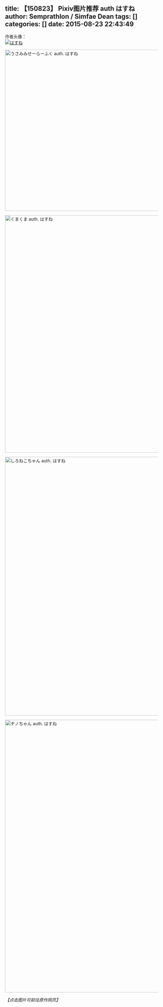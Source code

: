 title: 【150823】 Pixiv图片推荐 auth はすね
author: Semprathlon / Simfae Dean
tags: []
categories: []
date: 2015-08-23 22:43:49
---
作者头像：   
<a href="http://www.pixiv.net/member_illust.php?id=3494650" ><img src="/blog/uploads/2015/08/9133918.jpg" alt="はすね" /></a>

<a href=" http://www.pixiv.net/member_illust.php?mode=medium&illust_id=51673605"><img width="750" height="531" data-src="http://i2.pixiv.net/img-original/img/2015/07/29/20/56/28/51673605_p0.png" src="/blog/uploads/2015/08/51673605_p0.png" alt="うさみみせーらーふく auth. はすね"/></a>

<a href=" http://www.pixiv.net/member_illust.php?mode=medium&illust_id=50675307"><img width="550" height="782" data-src="http://i4.pixiv.net/img-original/img/2015/06/01/21/57/40/50675307_p0.png" src="/blog/uploads/2015/08/50675307_p0.png" alt="くまくま auth. はすね"/></a>   
<!--more-->
<a href=" http://www.pixiv.net/member_illust.php?mode=medium&illust_id=48814181"><img width="600" height="852" data-src="http://i2.pixiv.net/img-original/img/2015/02/17/20/42/39/48814181_p0.png" src="/blog/uploads/2015/08/48814181_p0.png" alt="しろねこちゃん auth. はすね"/></a>

<a href=" http://www.pixiv.net/member_illust.php?mode=medium&illust_id=47482642"><img width="632" height="898" data-src="http://i3.pixiv.net/img-original/img/2014/12/09/23/01/46/47482642_p0.png" src="/blog/uploads/2015/08/47482642_p0.png" alt="チノちゃん auth. はすね"/></a>

<em>【点击图片可前往原作网页】</em>